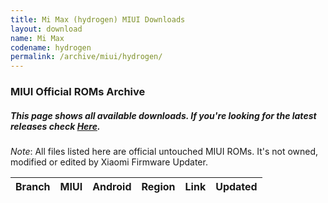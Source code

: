 ```yaml
---
title: Mi Max (hydrogen) MIUI Downloads
layout: download
name: Mi Max
codename: hydrogen
permalink: /archive/miui/hydrogen/
---
```

### MIUI Official ROMs Archive
##### This page shows all available downloads. If you're looking for the latest releases check [Here](/miui/hydrogen/).
*Note*: All files listed here are official untouched MIUI ROMs. It's not owned, modified or edited by Xiaomi Firmware Updater.

<div class="table-responsive-md" id="table-wrapper">
<table id="miui" class="display dt-responsive compact table table-striped table-hover table-sm">
    <thead class="thead-dark">
        <tr>
            <th>Branch</th>
            <th>MIUI</th>
            <th>Android</th>
            <th>Region</th>
            <th>Link</th>
            <th>Updated</th>
        </tr>
    </thead>
    <script>loadMiuiArchive('hydrogen')</script>
</table>
</div>

